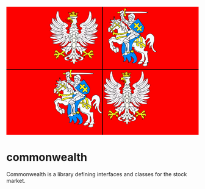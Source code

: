 ![Commonwealth Logo](/Commonwealth.png)
# commonwealth
Commonwealth is a library defining interfaces and classes for the stock market.
